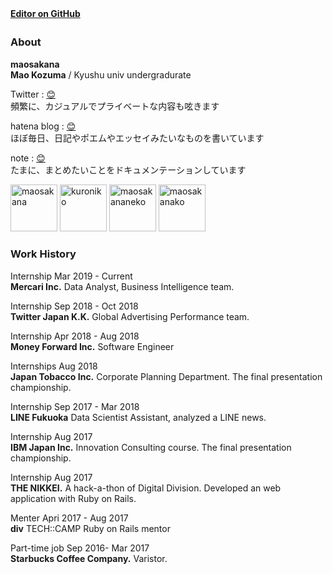 **[Editor on GitHub](https://github.com/maosakana/maosakana.github.io/edit/master/index.md)**   　

### About　
**maosakana**   
**Mao Kozuma** / Kyushu univ undergradurate   

Twitter : [😊](http://twitter.com/ma_osakana)  
頻繁に、カジュアルでプライベートな内容も呟きます		
 
hatena blog : [😊](http://maosakana.hatenablog.com/)  
ほぼ毎日、日記やポエムやエッセイみたいなものを書いています		 
  
note : [😊](https://note.mu/maosakana)  
たまに、まとめたいことをドキュメンテーションしています	


<img width="75" alt="maosakana" src="https://user-images.githubusercontent.com/25532388/54070891-508f8500-42a9-11e9-8e1c-a20a6c2a272f.jpg">   <img width="75" alt="kuroniko" src="https://user-images.githubusercontent.com/25532388/54070898-5ab18380-42a9-11e9-8592-447785856f21.PNG">    <img width="75" alt="maosakananeko" src="https://user-images.githubusercontent.com/25532388/54070895-56856600-42a9-11e9-9d4a-ccd2c726579e.png">   <img width="75" alt="maosakanako" src="https://user-images.githubusercontent.com/25532388/54070893-54230c00-42a9-11e9-81d6-8c183ac9abd7.png">
	
  
### Work History

Internship  Mar 2019 - Current  
**Mercari Inc.** Data Analyst, Business Intelligence team.

Internship   Sep 2018 - Oct 2018      
**Twitter Japan K.K.** Global Advertising Performance team.

Internship    Apr 2018 - Aug 2018    
**Money Forward Inc.** Software Engineer

Internships   Aug 2018    
**Japan Tobacco Inc.** Corporate Planning Department. The final presentation championship.

Internship   Sep 2017 - Mar 2018    
**LINE Fukuoka** Data Scientist Assistant, analyzed a LINE news.

Internship   Aug 2017    
**IBM Japan Inc.** Innovation Consulting course. The final presentation championship.

Internship   Aug 2017    
**THE NIKKEI.** A hack-a-thon of Digital Division. Developed an web application with Ruby on Rails.

Menter   Apri 2017 - Aug 2017    
**div** TECH::CAMP Ruby on Rails mentor

Part-time job   Sep 2016- Mar 2017    
**Starbucks Coffee Company.** Varistor.
